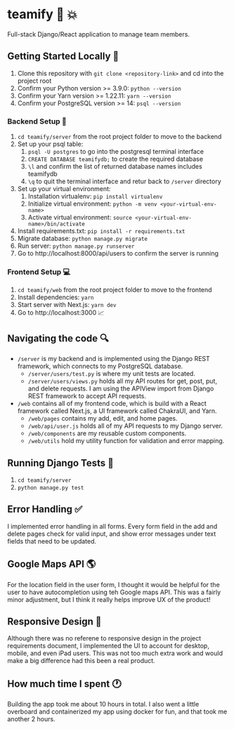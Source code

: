 # teamify :rocket: :collision:

Full-stack Django/React application to manage team members.

## Getting Started Locally :ship:

1. Clone this repository with `git clone <repository-link>` and cd into the project root
2. Confirm your Python version >= 3.9.0: `python --version`
3. Confirm your Yarn version >= 1.22.11: `yarn --version`
4. Confirm your PostgreSQL version >= 14: `psql --version`

### Backend Setup :floppy_disk:

1. `cd teamify/server` from the root project folder to move to the backend
1. Set up your psql table:
   1. `psql -U postgres` to go into the postgresql terminal interface
   2. `CREATE DATABASE teamifydb;` to create the required database
   3. `\l` and confirm the list of returned database names includes teamifydb
   4. `\q` to quit the terminal interface and retur back to `/server` directory
1. Set up your virtual environment:
   1. Installation virtualenv: `pip install virtualenv`
   2. Initialize virtual environment: `python -m venv <your-virtual-env-name>`
   3. Activate virtual environment: `source <your-virtual-env-name>/bin/activate`
1. Install requirements.txt: `pip install -r requirements.txt`
1. Migrate database: `python manage.py migrate`
1. Run server: `python manage.py runserver`
1. Go to http://localhost:8000/api/users to confirm the server is running

### Frontend Setup :computer:

1. `cd teamify/web` from the root project folder to move to the frontend
2. Install dependencies: `yarn`
3. Start server with Next.js: `yarn dev`
4. Go to http://localhost:3000 :chart_with_upwards_trend:

## Navigating the code :mag:

- `/server` is my backend and is implemented using the Django REST framework, which connects to my PostgreSQL database.
  - `/server/users/test.py` is where my unit tests are located.
  - `/server/users/views.py` holds all my API routes for get, post, put, and delete requests. I am using the APIView import from Django REST framework to accept API requests.
- `/web` contains all of my frontend code, which is build with a React framework called Next.js, a UI framework called ChakraUI, and Yarn.
  - `/web/pages` contains my add, edit, and home pages.
  - `/web/api/user.js` holds all of my API requests to my Django server.
  - `/web/components` are my reusable custom components.
  - `/web/utils` hold my utility function for validation and error mapping.

## Running Django Tests :battery:

1. `cd teamify/server`
2. `python manage.py test`

## Error Handling :white_check_mark:

I implemented error handling in all forms. Every form field in the add and delete pages check for valid input, and show error messages under text fields that need to be updated.

## Google Maps API :earth_americas:

For the location field in the user form, I thought it would be helpful for the user to have autocompletion using teh Google maps API. This was a fairly minor adjustment, but I think it really helps improve UX of the product!

## Responsive Design :iphone:

Although there was no referene to responsive design in the project requirements document, I implemented the UI to account for desktop, mobile, and even iPad users. This was not too much extra work and would make a big difference had this been a real product.

## How much time I spent :clock1:

Building the app took me about 10 hours in total. I also went a little overboard and containerized my app using docker for fun, and that took me another 2 hours.
